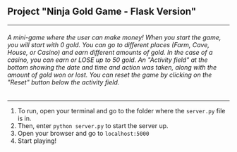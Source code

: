 ## Project "Ninja Gold Game - Flask Version"
---
###### A mini-game where the user can make money! When you start the game, you will start with 0 gold. You can go to different places (Farm, Cave, House, or Casino) and earn different amounts of gold. In the case of a casino, you can earn or LOSE up to 50 gold. An "Activity field" at the bottom showing the date and time and action was taken, along with the amount of gold won or lost. You can reset the game by clicking on the "Reset" button below the activity field.
---

1. To run, open your terminal and go to the folder where the `server.py` file is in.
2. Then, enter `python server.py` to start the server up.
3. Open your browser and go to `localhost:5000`
4. Start playing!
